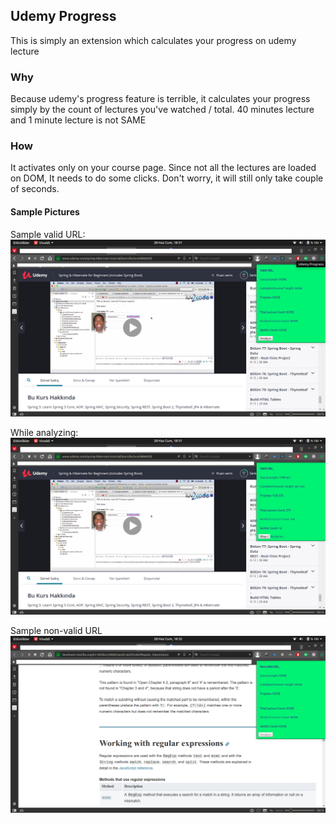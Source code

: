 ## Udemy Progress
This is simply an extension which calculates your progress on udemy lecture

### Why 
Because udemy's progress feature is terrible, it calculates your progress simply
by the count of lectures you've watched / total. 40 minutes lecture and 1 minute lecture is not SAME

### How
It activates only on your course page. Since not all the lectures are loaded on DOM, 
It needs to do some clicks. Don't worry, it will still only take couple of seconds.

#### Sample Pictures

Sample valid URL:
![Sample valid URL](images/valid-url.png)

While analyzing:
![While analyzing](images/analyzing.png)

Sample non-valid URL
![Sample non-valid URL](images/non-valid-url.png)